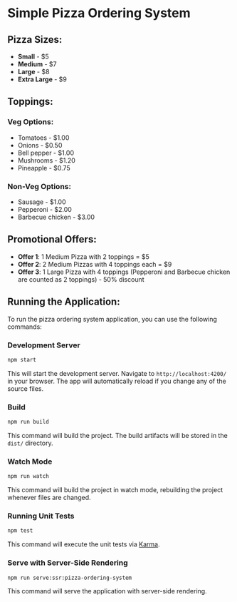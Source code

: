 # Simple Pizza Ordering System

## Pizza Sizes:

- **Small** - $5
- **Medium** - $7
- **Large** - $8
- **Extra Large** - $9

## Toppings:

### Veg Options:

- Tomatoes - $1.00
- Onions - $0.50
- Bell pepper - $1.00
- Mushrooms - $1.20
- Pineapple - $0.75

### Non-Veg Options:

- Sausage - $1.00
- Pepperoni - $2.00
- Barbecue chicken - $3.00

## Promotional Offers:

- **Offer 1**: 1 Medium Pizza with 2 toppings = $5
- **Offer 2**: 2 Medium Pizzas with 4 toppings each = $9
- **Offer 3**: 1 Large Pizza with 4 toppings (Pepperoni and Barbecue chicken are counted as 2 toppings) - 50% discount

## Running the Application:

To run the pizza ordering system application, you can use the following commands:

### Development Server

```bash
npm start
```

This will start the development server. Navigate to `http://localhost:4200/` in your browser. The app will automatically reload if you change any of the source files.

### Build

```bash
npm run build
```

This command will build the project. The build artifacts will be stored in the `dist/` directory.

### Watch Mode

```bash
npm run watch
```

This command will build the project in watch mode, rebuilding the project whenever files are changed.

### Running Unit Tests

```bash
npm test
```

This command will execute the unit tests via [Karma](https://karma-runner.github.io).

### Serve with Server-Side Rendering

```bash
npm run serve:ssr:pizza-ordering-system
```

This command will serve the application with server-side rendering.
